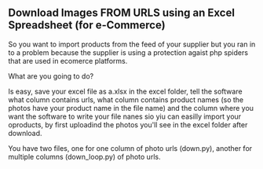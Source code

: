 ## Download Images FROM URLS using an Excel Spreadsheet (for e-Commerce)

So you want to import products from the feed of your supplier but you ran in to a problem because the supplier is using a protection agaist php spiders that are used in ecomerce platforms.

What are you going to do?

Is easy, save your excel file as a.xlsx in the excel folder, tell the software what column contains urls, what column contains product names (so the photos have your product name in the file name) and the column where you want the software to write your file nanes sio yiu can easilly import your oproducts, by first uploadind the photos you'll see in the excel folder after download.

You have two files, one for one column of photo urls (down.py), another for multiple columns (down_loop.py) of photo urls.


